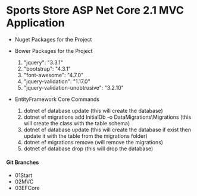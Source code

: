 # Sports Store ASP Net Core 2.1 MVC Application

- Nuget Packages for the Project

- Bower Packages for the Project
  1. "jquery": "3.3.1"
  2. "bootstrap": "4.3.1"
  3. "font-awesome": "4.7.0"
  4. "jquery-validation": "1.17.0"
  5. "jquery-validation-unobtrusive": "3.2.10"

- EntityFramework Core Commands
  1. dotnet ef database update (this will create the database)
  2. dotnet ef migrations add InitialDb -o DataMigrations\Migrations (this will create the class with the table schema)
  3. dotnet ef database update (this will create the database if exist then update it with the table from the migrations folder) 
  4. dotnet ef migrations remove (will remove the migrations)
  5. dotnet ef database drop (this will drop the database)

#### Git Branches
- 01Start
- 02MVC
- 03EFCore